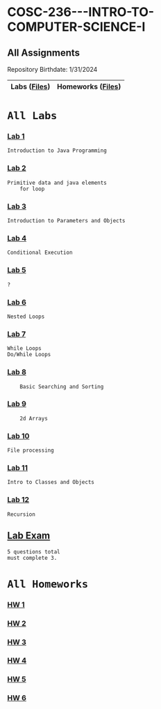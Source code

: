 # COSC-236---INTRO-TO-COMPUTER-SCIENCE-I
## All Assignments
Repository Birthdate: 1/31/2024


| Labs ([Files](https://github.com/Bab-exe/COSC-236---INTRO-TO-COMPUTER-SCIENCE-I/tree/README/COSC%20236%20-%20Labs)) | Homeworks ([Files](https://github.com/Bab-exe/COSC-236---INTRO-TO-COMPUTER-SCIENCE-I/tree/README/COSC%20236%20-%20Homeworks)) 
| - | - |


# **`All Labs`**
 ### [Lab 1](https://github.com/Bab-exe/COSC-236---INTRO-TO-COMPUTER-SCIENCE-I/tree/2a938eb2bbee3971911158aaefda8d6e7956be67/COSC%20236%20-%20Labs/LAB%201) 
    Introduction to Java Programming

 ### [Lab 2](https://github.com/Bab-exe/COSC-236---INTRO-TO-COMPUTER-SCIENCE-I/tree/2a938eb2bbee3971911158aaefda8d6e7956be67/COSC%20236%20-%20Labs/LAB%202)
    Primitive data and java elements
        for loop
 ### [Lab 3](https://github.com/Bab-exe/COSC-236---INTRO-TO-COMPUTER-SCIENCE-I/tree/README/COSC%20236%20-%20Labs/LAB%203)
    Introduction to Parameters and Objects
    
 ### [Lab 4](https://github.com/Bab-exe/COSC-236---INTRO-TO-COMPUTER-SCIENCE-I/tree/README/COSC%20236%20-%20Labs/LAB%204)
    Conditional Execution

 ### [Lab 5](https://github.com/Bab-exe/COSC-236---INTRO-TO-COMPUTER-SCIENCE-I/tree/README/COSC%20236%20-%20Labs/LAB%205)
    ?
    
 ### [Lab 6](https://github.com/Bab-exe/COSC-236---INTRO-TO-COMPUTER-SCIENCE-I/tree/README/COSC%20236%20-%20Labs/LAB%206)
    Nested Loops
    
 ### [Lab 7](https://github.com/Bab-exe/COSC-236---INTRO-TO-COMPUTER-SCIENCE-I/tree/README/COSC%20236%20-%20Labs/LAB%207) 
    While Loops
    Do/While Loops
   
 ### [Lab 8](https://github.com/Bab-exe/COSC-236---INTRO-TO-COMPUTER-SCIENCE-I/tree/README/COSC%20236%20-%20Labs/LAB%208)
        Basic Searching and Sorting
    
    
 ### [Lab 9](https://github.com/Bab-exe/COSC-236---INTRO-TO-COMPUTER-SCIENCE-I/tree/README/COSC%20236%20-%20Labs/LAB%209)
        2d Arrays
    
 ### [Lab 10](https://github.com/Bab-exe/COSC-236---INTRO-TO-COMPUTER-SCIENCE-I/tree/README/COSC%20236%20-%20Labs/LAB%2010)
    File processing
    
    
 ### [Lab 11](https://github.com/Bab-exe/COSC-236---INTRO-TO-COMPUTER-SCIENCE-I/tree/README/COSC%20236%20-%20Labs/LAB%2011)
    Intro to Classes and Objects
    
    
 ### [Lab 12](https://github.com/Bab-exe/COSC-236---INTRO-TO-COMPUTER-SCIENCE-I/tree/README/COSC%20236%20-%20Labs/LAB%2012)
    Recursion

 ## [Lab Exam](https://github.com/Bab-exe/COSC-236---INTRO-TO-COMPUTER-SCIENCE-I/tree/README/COSC%20236%20-%20Labs/Lab%20Exam)
    5 questions total 
    must complete 3.

    
# **`All Homeworks`**
 ### [HW 1](https://github.com/Bab-exe/COSC-236---INTRO-TO-COMPUTER-SCIENCE-I/tree/README/COSC%20236%20-%20Homeworks/HW%201)
    
 ### [HW 2](https://github.com/Bab-exe/COSC-236---INTRO-TO-COMPUTER-SCIENCE-I/tree/README/COSC%20236%20-%20Homeworks/HW%202)
    
 ### [HW 3](https://github.com/Bab-exe/COSC-236---INTRO-TO-COMPUTER-SCIENCE-I/tree/README/COSC%20236%20-%20Homeworks/HW%203)
    
 ### [HW 4](https://github.com/Bab-exe/COSC-236---INTRO-TO-COMPUTER-SCIENCE-I/tree/README/COSC%20236%20-%20Homeworks/HW%204)

 ### [HW 5](https://github.com/Bab-exe/COSC-236---INTRO-TO-COMPUTER-SCIENCE-I/tree/README/COSC%20236%20-%20Homeworks/HW%205)

 ### [HW 6](https://github.com/Bab-exe/COSC-236---INTRO-TO-COMPUTER-SCIENCE-I/tree/README/COSC%20236%20-%20Homeworks/HW%206)
    
